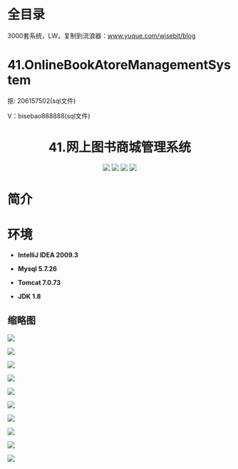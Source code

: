 # 全目录

3000套系统，LW，复制到流浪器：www.yuque.com/wisebit/blog
# 41.OnlineBookAtoreManagementSystem



<p>抠: 206157502(sql文件)</p>
<p>V：bisebao888888(sql文件)</p>

<p><h1 align="center">41.网上图书商城管理系统</h1></p>

<p align="center">
	<img src="https://img.shields.io/badge/jdk-1.8-orange.svg"/>
    <img src="https://img.shields.io/badge/servlet-5.x-lightgrey.svg"/>
    <img src="https://img.shields.io/badge/jsp-3.x-blue.svg"/>
    <img src="https://img.shields.io/badge/jdbc-3.x-blue.svg"/>
</p>

# 简介
>

# 环境

- <b>IntelliJ IDEA 2009.3</b>

- <b>Mysql 5.7.26</b>

- <b>Tomcat 7.0.73</b>

- <b>JDK 1.8</b>


## 缩略图

![](https://bitwise.oss-cn-heyuan.aliyuncs.com/2024/9/10/241f36d8-b181-4f85-a204-ec18c2d327c8.png)

![](https://bitwise.oss-cn-heyuan.aliyuncs.com/2024/9/10/57dd96a2-5f3c-446c-98b8-64a6e7dc8d23.png)

![](https://bitwise.oss-cn-heyuan.aliyuncs.com/2024/9/10/df345519-ba3e-4126-981a-7d39561e8c3a.png)

![](https://bitwise.oss-cn-heyuan.aliyuncs.com/2024/9/10/7b4b4655-8a31-4c3e-a3fe-c89b255da072.png)

![](https://bitwise.oss-cn-heyuan.aliyuncs.com/2024/9/10/5821ce81-f3b6-4c65-9efc-767dcce150de.png)

![](https://bitwise.oss-cn-heyuan.aliyuncs.com/2024/9/10/5e48d1c4-455b-4d60-9971-1a0dbbdb1c6c.png)

![](https://bitwise.oss-cn-heyuan.aliyuncs.com/2024/9/10/4c91cbfa-7c7b-4dd1-a91c-d49788fe64f8.png)

![](https://bitwise.oss-cn-heyuan.aliyuncs.com/2024/9/10/49761a09-8a19-4975-9a3f-707855e8f376.png)

![](https://bitwise.oss-cn-heyuan.aliyuncs.com/2024/9/10/b427b9c6-16a6-4a2f-b8ff-6d80b767bb84.png)

![](https://bitwise.oss-cn-heyuan.aliyuncs.com/2024/9/10/a77a4b24-c824-463a-954b-517c25829649.png)


